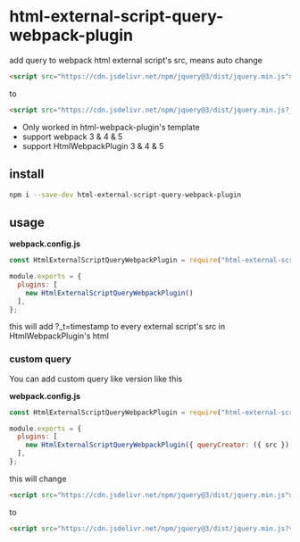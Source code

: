 # html-external-script-query-webpack-plugin

add query to webpack html external script's src, means auto change

```html
<script src="https://cdn.jsdelivr.net/npm/jquery@3/dist/jquery.min.js"></script>
```

to 

```html
<script src="https://cdn.jsdelivr.net/npm/jquery@3/dist/jquery.min.js?_t=1747118972970"></script>
```

- Only worked in html-webpack-plugin's template
- support webpack 3 & 4 & 5
- support HtmlWebpackPlugin 3 & 4 & 5

## install

```bash
npm i --save-dev html-external-script-query-webpack-plugin
```

## usage

**webpack.config.js**

```js
const HtmlExternalScriptQueryWebpackPlugin = require("html-external-script-query-webpack-plugin");

module.exports = {
  plugins: [
    new HtmlExternalScriptQueryWebpackPlugin()
  ],
};
```

this will add ?_t=timestamp to every external script's src in HtmlWebpackPlugin's html

### custom query

You can add custom query like version like this

**webpack.config.js**

```js
const HtmlExternalScriptQueryWebpackPlugin = require("html-external-script-query-webpack-plugin");

module.exports = {
  plugins: [
    new HtmlExternalScriptQueryWebpackPlugin({ queryCreator: ({ src }) => ({ version: 'v1' }) })
  ],
};
```

this will change

```html
<script src="https://cdn.jsdelivr.net/npm/jquery@3/dist/jquery.min.js"></script>
```

to 

```html
<script src="https://cdn.jsdelivr.net/npm/jquery@3/dist/jquery.min.js?version=v1"></script>
```
